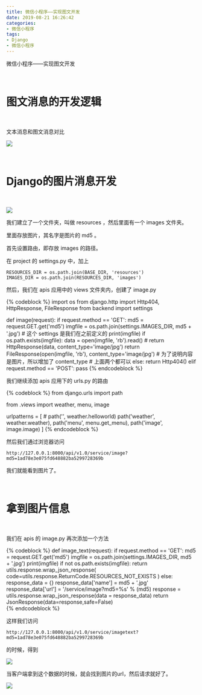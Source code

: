 ```yaml
---
title: 微信小程序——实现图文开发
date: 2019-08-21 16:26:42
categories:
- 微信小程序
tags:
- Django
- 微信小程序
---
```

微信小程序——实现图文开发

<!-- more -->

<br/>

# 图文消息的开发逻辑

<br/>

文本消息和图文消息对比

![](/images/django/11_0.png)

<br/>

# Django的图片消息开发

<br/>

![](/images/django/11_1.png)

我们建立了一个文件夹，叫做 resources ，然后里面有一个 images 文件夹。

里面存放图片，其名字是图片的 md5 。

首先设置路由，即存放 images 的路径。

在 project 的 settings.py 中，加上

	RESOURCES_DIR = os.path.join(BASE_DIR, 'resources')
	IMAGES_DIR = os.path.join(RESOURCES_DIR, 'images')

然后，我们在 apis 应用中的 views 文件夹内，创建了 image.py

{% codeblock %}
import os
from django.http import Http404, HttpResponse, FileResponse
from backend import settings


def image(request):
    if request.method == 'GET':
        md5 = request.GET.get('md5')
        imgfile = os.path.join(settings.IMAGES_DIR, md5 + '.jpg')
		# 这个 settings 是我们在之前定义的
        print(imgfile)
        if os.path.exists(imgfile):
            data = open(imgfile, 'rb').read()
            # return HttpResponse(data, content_type='image/jpg')
            return FileResponse(open(imgfile, 'rb'), content_type='image/jpg')
			# 为了说明内容是图片，所以增加了 content_type
			# 上面两个都可以
        else:
            return Http404()
    elif request.method == 'POST':
        pass
{% endcodeblock %}

我们继续添加 apis 应用下的 urls.py 的路由

{% codeblock %}
from django.urls import path

from .views import weather, menu, image

urlpatterns = [
    # path('', weather.helloworld)
    path('weather', weather.weather),
    path('menu', menu.get_menu),
    path('image', image.image)
]
{% endcodeblock %}

然后我们通过浏览器访问

	http://127.0.0.1:8000/api/v1.0/service/image?md5=1ad78e3e075fd648882ba5299728369b

我们就能看到图片了。

<br/>

# 拿到图片信息

<br/>

我们在 apis 的 image.py 再次添加一个方法

{% codeblock %}
def image_text(request):
    if request.method == 'GET':
        md5 = request.GET.get('md5')
        imgfile = os.path.join(settings.IMAGES_DIR, md5 + '.jpg')
        print(imgfile)
        if not os.path.exists(imgfile):
            return utils.response.wrap_json_response(
                code=utils.response.ReturnCode.RESOURCES_NOT_EXISTS
            )
        else:
            response_data = {}
            response_data['name'] = md5 + '.jpg'
            response_data['url'] = '/service/image?md5=%s' % (md5)
            response = utils.response.wrap_json_response(data = response_data)
            return JsonResponse(data=response,safe=False)		
{% endcodeblock %}

这样我们访问

	http://127.0.0.1:8000/api/v1.0/service/imagetext?md5=1ad78e3e075fd648882ba5299728369b
	
的时候，得到

![](/images/django/11_2.png)

当客户端拿到这个数据的时候，就会找到图片的url，然后请求就好了。

![](/images/django/11_3.png)





